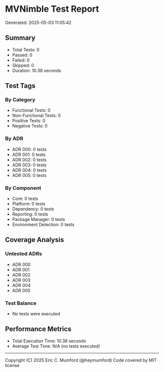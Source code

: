 # MVNimble Test Report

Generated: 2025-05-03 11:05:42

## Summary

* Total Tests: 0
* Passed: 0
* Failed: 0
* Skipped: 0
* Duration: 10.38 seconds

## Test Tags

### By Category

* Functional Tests: 0
* Non-Functional Tests: 0
* Positive Tests: 0
* Negative Tests: 0

### By ADR

* ADR 000: 0 tests
* ADR 001: 0 tests
* ADR 002: 0 tests
* ADR 003: 0 tests
* ADR 004: 0 tests
* ADR 005: 0 tests

### By Component

* Core: 0 tests
* Platform: 0 tests
* Dependency: 0 tests
* Reporting: 0 tests
* Package Manager: 0 tests
* Environment Detection: 0 tests

## Coverage Analysis

### Untested ADRs

* ADR 000
* ADR 001
* ADR 002
* ADR 003
* ADR 004
* ADR 005

### Test Balance

* No tests were executed

## Performance Metrics

* Total Execution Time: 10.38 seconds
* Average Test Time: N/A (no tests executed)



---
Copyright (C) 2025 Eric C. Mumford (@heymumford) Code covered by MIT license
